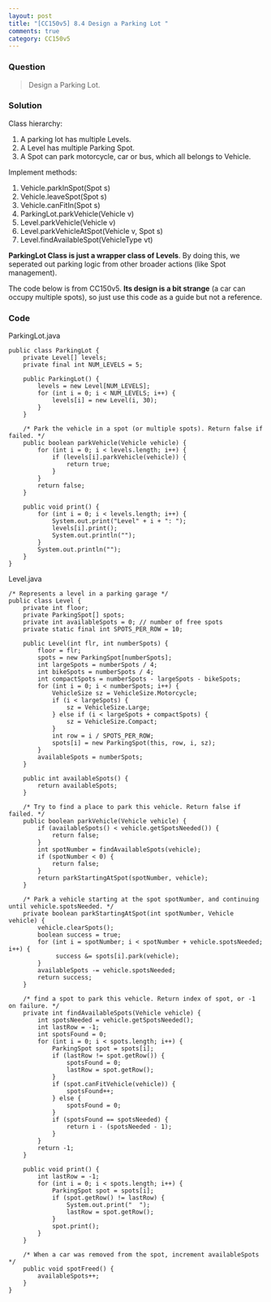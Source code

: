 ```yaml
---
layout: post
title: "[CC150v5] 8.4 Design a Parking Lot "
comments: true
category: CC150v5
---
```


### Question

> Design a Parking Lot.

### Solution

Class hierarchy:

1. A parking lot has multiple Levels.
1. A Level has multiple Parking Spot.
1. A Spot can park motorcycle, car or bus, which all belongs to Vehicle.

Implement methods:

1. Vehicle.parkInSpot(Spot s)
1. Vehicle.leaveSpot(Spot s)
1. Vehicle.canFitIn(Spot s)
1. ParkingLot.parkVehicle(Vehicle v)
1. Level.parkVehicle(Vehicle v)
1. Level.parkVehicleAtSpot(Vehicle v, Spot s)
1. Level.findAvailableSpot(VehicleType vt)

**ParkingLot Class is just a wrapper class of Levels**. By doing this, we seperated out parking logic from other broader actions (like Spot management).

The code below is from CC150v5. **Its design is a bit strange** (a car can occupy multiple spots), so just use this code as a guide but not a reference.

### Code

ParkingLot.java

    public class ParkingLot {
        private Level[] levels;
        private final int NUM_LEVELS = 5;

        public ParkingLot() {
            levels = new Level[NUM_LEVELS];
            for (int i = 0; i < NUM_LEVELS; i++) {
                levels[i] = new Level(i, 30);
            }
        }

        /* Park the vehicle in a spot (or multiple spots). Return false if failed. */
        public boolean parkVehicle(Vehicle vehicle) {
            for (int i = 0; i < levels.length; i++) {
                if (levels[i].parkVehicle(vehicle)) {
                    return true;
                }
            }
            return false;
        }

        public void print() {
            for (int i = 0; i < levels.length; i++) {
                System.out.print("Level" + i + ": ");
                levels[i].print();
                System.out.println("");
            }
            System.out.println("");
        }
    }

Level.java

    /* Represents a level in a parking garage */
    public class Level {
        private int floor;
        private ParkingSpot[] spots;
        private int availableSpots = 0; // number of free spots
        private static final int SPOTS_PER_ROW = 10;

        public Level(int flr, int numberSpots) {
            floor = flr;
            spots = new ParkingSpot[numberSpots];
            int largeSpots = numberSpots / 4;
            int bikeSpots = numberSpots / 4;
            int compactSpots = numberSpots - largeSpots - bikeSpots;
            for (int i = 0; i < numberSpots; i++) {
                VehicleSize sz = VehicleSize.Motorcycle;
                if (i < largeSpots) {
                    sz = VehicleSize.Large;
                } else if (i < largeSpots + compactSpots) {
                    sz = VehicleSize.Compact;
                }
                int row = i / SPOTS_PER_ROW;
                spots[i] = new ParkingSpot(this, row, i, sz);
            }
            availableSpots = numberSpots;
        }

        public int availableSpots() {
            return availableSpots;
        }

        /* Try to find a place to park this vehicle. Return false if failed. */
        public boolean parkVehicle(Vehicle vehicle) {
            if (availableSpots() < vehicle.getSpotsNeeded()) {
                return false;
            }
            int spotNumber = findAvailableSpots(vehicle);
            if (spotNumber < 0) {
                return false;
            }
            return parkStartingAtSpot(spotNumber, vehicle);
        }

        /* Park a vehicle starting at the spot spotNumber, and continuing until vehicle.spotsNeeded. */
        private boolean parkStartingAtSpot(int spotNumber, Vehicle vehicle) {
            vehicle.clearSpots();
            boolean success = true;
            for (int i = spotNumber; i < spotNumber + vehicle.spotsNeeded; i++) {
                 success &= spots[i].park(vehicle);
            }
            availableSpots -= vehicle.spotsNeeded;
            return success;
        }

        /* find a spot to park this vehicle. Return index of spot, or -1 on failure. */
        private int findAvailableSpots(Vehicle vehicle) {
            int spotsNeeded = vehicle.getSpotsNeeded();
            int lastRow = -1;
            int spotsFound = 0;
            for (int i = 0; i < spots.length; i++) {
                ParkingSpot spot = spots[i];
                if (lastRow != spot.getRow()) {
                    spotsFound = 0;
                    lastRow = spot.getRow();
                }
                if (spot.canFitVehicle(vehicle)) {
                    spotsFound++;
                } else {
                    spotsFound = 0;
                }
                if (spotsFound == spotsNeeded) {
                    return i - (spotsNeeded - 1);
                }
            }
            return -1;
        }

        public void print() {
            int lastRow = -1;
            for (int i = 0; i < spots.length; i++) {
                ParkingSpot spot = spots[i];
                if (spot.getRow() != lastRow) {
                    System.out.print("  ");
                    lastRow = spot.getRow();
                }
                spot.print();
            }
        }

        /* When a car was removed from the spot, increment availableSpots */
        public void spotFreed() {
            availableSpots++;
        }
    }
